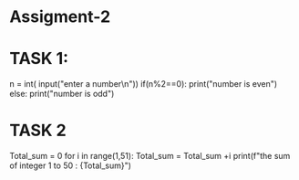 # Assigment-2
# TASK 1:

n = int( input("enter a number\n"))
if(n%2==0):
    print("number is even")
else:
     print("number is odd")


# TASK 2

Total_sum = 0
for i in range(1,51):
      Total_sum = Total_sum +i
      print(f"the sum of integer 1 to 50 : {Total_sum}")
